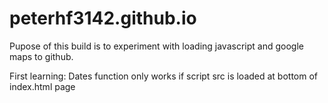 # peterhf3142.github.io
Pupose of this build is to experiment with loading javascript and google maps to github.

First learning:
Dates function only works if script src is loaded at bottom of index.html page


